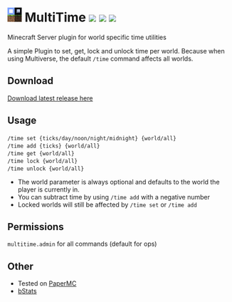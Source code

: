 ![](https://raw.githubusercontent.com/Maddin-M/MultiTime/master/icon.png)
MultiTime ![](https://tokei.rs/b1/github/Maddin-M/MultiTime?category=code) ![](https://img.shields.io/bstats/servers/10918) ![](https://img.shields.io/spiget/downloads/90642)
=================

Minecraft Server plugin for world specific time utilities

A simple Plugin to set, get, lock and unlock time per world. Because when using Multiverse, the default `/time` command affects all worlds.

Download
---

[Download latest release here](https://www.spigotmc.org/resources/multitime.90642/)

Usage
---

`/time set {ticks/day/noon/night/midnight} {world/all}`  
`/time add {ticks} {world/all}`  
`/time get {world/all}`  
`/time lock {world/all}`  
`/time unlock {world/all}`

- The world parameter is always optional and defaults to the world the player is currently in.
- You can subtract time by using `/time add` with a negative number
- Locked worlds will still be affected by `/time set` or `/time add`

Permissions
---

`multitime.admin` for all commands (default for ops)

Other
---

- Tested on [PaperMC](https://papermc.io/downloads)
- [bStats](https://bstats.org/plugin/bukkit/MultiTime/10918)
